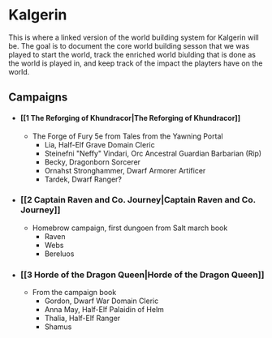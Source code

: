 # Kalgerin

This is where a linked version of the world building system for Kalgerin will be. The goal is to document the core world building sesson that we was played to start the world, track the enriched world biulding that is done as the world is played in, and keep track of the impact the playters have on the world.

## Campaigns
- #### [[1 The Reforging of Khundracor|The Reforging of Khundracor]]
	- The Forge of Fury 5e from Tales from the Yawning Portal
		- Lia, Half-Elf Grave Domain Cleric
		- Steinefni "Neffy" Vindari, Orc Ancestral Guardian Barbarian (Rip)
		- Becky, Dragonborn Sorcerer
		- Ornahst Stronghammer, Dwarf Armorer Artificer
		- Tardek, Dwarf Ranger?
- ### [[2 Captain Raven and Co. Journey|Captain Raven and Co. Journey]]
	- Homebrow campaign, first dungoen from Salt march book
		- Raven
		- Webs
		- Bereluos
- ### [[3 Horde of the Dragon Queen|Horde of the Dragon Queen]]
	- From the campaign book
		- Gordon, Dwarf War Domain Cleric
		- Anna May, Half-Elf Palaidin of Helm
		- Thalia, Half-Elf Ranger 
		- Shamus
